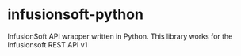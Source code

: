 # infusionsoft-python
InfusionSoft API wrapper written in Python.
This library works for the Infusionsoft REST API v1
